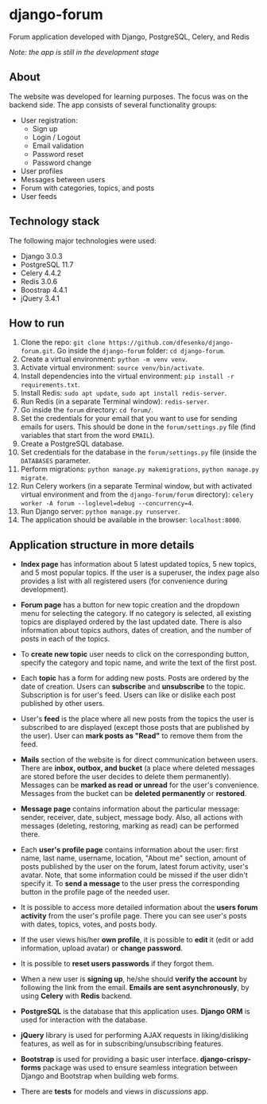 # django-forum
Forum application developed with Django, PostgreSQL, Celery, and Redis

*Note: the app is still in the development stage*


## About
The website was developed for learning purposes. The focus was on the backend side.
The app consists of several functionality groups: 
* User registration:
  * Sign up
  * Login / Logout
  * Email validation
  * Password reset
  * Password change
* User profiles
* Messages between users
* Forum with categories, topics, and posts
* User feeds


## Technology stack
The following major technologies were used:
* Django 3.0.3
* PostgreSQL 11.7
* Celery 4.4.2
* Redis 3.0.6
* Boostrap 4.4.1
* jQuery 3.4.1


## How to run
1. Clone the repo: `git clone https://github.com/dfesenko/django-forum.git`. 
Go inside the `django-forum` folder: `cd django-forum`.
2. Create a virtual environment: `python -m venv venv`.
3. Activate virtual environment: `source venv/bin/activate`.
4. Install dependencies into the virtual environment: `pip install -r requirements.txt`.
5. Install Redis:  `sudo apt update`, `sudo apt install redis-server`.
6. Run Redis  (in a separate Terminal window): `redis-server`.
7. Go inside the `forum` directory: `cd forum/`.
8. Set the credentials for your email that you want to use for sending emails for users.
This should be done in the `forum/settings.py` file (find variables that 
start from the word `EMAIL`).
9. Create a PostgreSQL database.
10. Set credentials for the database in the `forum/settings.py` file 
(inside the `DATABASES` parameter.
11. Perform migrations: `python manage.py makemigrations`, `python manage.py migrate`.
12. Run Celery workers (in a separate Terminal window, but with activated virtual 
environment and from the `django-forum/forum` directory): 
`celery worker -A forum --loglevel=debug --concurrency=4`.
13. Run Django server: `python manage.py runserver`.
14. The application should be available in the browser: `localhost:8000`.


## Application structure in more details
- **Index page** has information about 5 latest updated topics, 5 new topics, 
and 5 most popular topics. If the user is a superuser, the index page also provides a list
with all registered users (for convenience during development).  

- **Forum page** has a button for new topic creation and the dropdown menu for selecting the category.
If no category is selected, all existing topics are displayed ordered by the last updated date. 
There is also information about topics authors, dates of creation, and the number of posts in each
of the topics.
 
- To **create new topic** user needs to click on the corresponding button, specify the category and 
topic name, and write the text of the first post.  

- Each **topic** has a form for adding new posts. Posts are ordered by the date of creation. Users can
**subscribe** and **unsubscribe** to the topic. Subscription is for user's feed. Users can like or 
dislike each post published by other users.

- User's **feed** is the place where all new posts from the topics the user is subscribed to 
are displayed (except those posts that are published by the user). 
User can **mark posts as "Read"** to remove them from the feed.  

- **Mails** section of the website is for direct communication between users. There are **inbox, 
outbox, and bucket** (a place where deleted messages are stored before the user decides 
to delete them permanently). Messages can be **marked as read or unread** for the user's convenience.
Messages from the bucket can be **deleted permanently** or **restored**. 

- **Message page** contains information about the particular message: sender, receiver, date, 
subject, message body. Also, all actions with messages (deleting, restoring, marking as read)
can be performed there.

- Each **user's profile page** contains information about the user: first name, last name, username,
location, "About me" section, amount of posts published by the user on the forum, latest forum 
activity, user's avatar. Note, that some information could be missed if the user didn't specify it.
To **send a message** to the user press the corresponding button in the profile page of the needed user.

- It is possible to access more detailed information about the **users forum activity** from 
the user's profile page. There you can see user's posts with dates, topics, votes, and 
posts body.

- If the user views his/her **own profile**, it is possible to **edit** it (edit or add information,
upload avatar) or **change password**.

- It is possible to **reset users passwords** if they forgot them. 

- When a new user is **signing up**, he/she should **verify the account** by following the link 
from the email. **Emails are sent asynchronously**, by using **Celery** with **Redis** backend.

- **PostgreSQL** is the database that this application uses. 
**Django ORM** is used for interaction with the database.

- **jQuery** library is used for performing AJAX requests in liking/disliking features, as well as for
in subscribing/unsubscribing features.

- **Bootstrap** is used for providing a basic user interface. **django-crispy-forms** package was used
to ensure seamless integration between Django and Bootstrap when building web forms.

- There are **tests** for models and views in *discussions* app.








